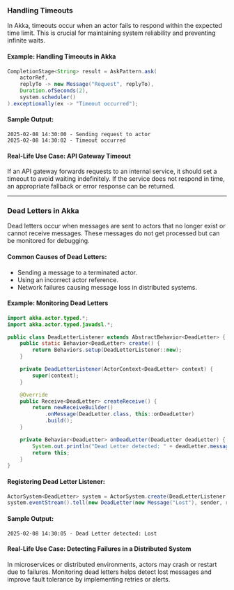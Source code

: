 ### Handling Timeouts

In Akka, timeouts occur when an actor fails to respond within the expected time limit. This is crucial for maintaining system reliability and preventing infinite waits.

#### Example: Handling Timeouts in Akka

```java
CompletionStage<String> result = AskPattern.ask(
    actorRef,
    replyTo -> new Message("Request", replyTo),
    Duration.ofSeconds(2),
    system.scheduler()
).exceptionally(ex -> "Timeout occurred");
```

#### Sample Output:

```
2025-02-08 14:30:00 - Sending request to actor
2025-02-08 14:30:02 - Timeout occurred
```

#### Real-Life Use Case: API Gateway Timeout

If an API gateway forwards requests to an internal service, it should set a timeout to avoid waiting indefinitely. If the service does not respond in time, an appropriate fallback or error response can be returned.

---

### Dead Letters in Akka

Dead letters occur when messages are sent to actors that no longer exist or cannot receive messages. These messages do not get processed but can be monitored for debugging.

#### Common Causes of Dead Letters:

- Sending a message to a terminated actor.
- Using an incorrect actor reference.
- Network failures causing message loss in distributed systems.

#### Example: Monitoring Dead Letters

```java
import akka.actor.typed.*;
import akka.actor.typed.javadsl.*;

public class DeadLetterListener extends AbstractBehavior<DeadLetter> {
    public static Behavior<DeadLetter> create() {
        return Behaviors.setup(DeadLetterListener::new);
    }

    private DeadLetterListener(ActorContext<DeadLetter> context) {
        super(context);
    }

    @Override
    public Receive<DeadLetter> createReceive() {
        return newReceiveBuilder()
            .onMessage(DeadLetter.class, this::onDeadLetter)
            .build();
    }

    private Behavior<DeadLetter> onDeadLetter(DeadLetter deadLetter) {
        System.out.println("Dead Letter detected: " + deadLetter.message());
        return this;
    }
}
```

#### Registering Dead Letter Listener:

```java
ActorSystem<DeadLetter> system = ActorSystem.create(DeadLetterListener.create(), "DeadLetterSystem");
system.eventStream().tell(new DeadLetter(new Message("Lost"), sender, receiver));
```

#### Sample Output:

```
2025-02-08 14:30:05 - Dead Letter detected: Lost
```

#### Real-Life Use Case: Detecting Failures in a Distributed System

In microservices or distributed environments, actors may crash or restart due to failures. Monitoring dead letters helps detect lost messages and improve fault tolerance by implementing retries or alerts.
